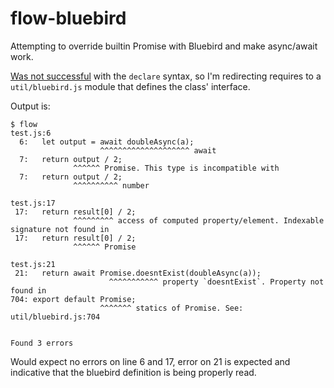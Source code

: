 # flow-bluebird

Attempting to override builtin Promise with Bluebird and make async/await work.

[Was not successful](https://github.com/facebook/flow/issues/1171) with the `declare` syntax, so I'm
redirecting requires to a `util/bluebird.js` module that defines the class' interface.

Output is:

```
$ flow
test.js:6
  6:   let output = await doubleAsync(a);
                    ^^^^^^^^^^^^^^^^^^^^ await
  7:   return output / 2;
              ^^^^^^ Promise. This type is incompatible with
  7:   return output / 2;
              ^^^^^^^^^^ number

test.js:17
 17:   return result[0] / 2;
              ^^^^^^^^^ access of computed property/element. Indexable signature not found in
 17:   return result[0] / 2;
              ^^^^^^ Promise

test.js:21
 21:   return await Promise.doesntExist(doubleAsync(a));
                      ^^^^^^^^^^^ property `doesntExist`. Property not found in
704: export default Promise;
                    ^^^^^^^ statics of Promise. See: util/bluebird.js:704


Found 3 errors
```

Would expect no errors on line 6 and 17, error on 21 is expected and indicative that the bluebird
definition is being properly read.
